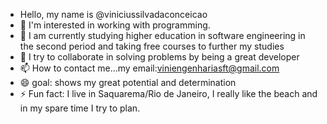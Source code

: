 - Hello, my name is @viniciussilvadaconceicao
- 👀 I'm interested in working with programming.
- 🌱 I am currently studying higher education in software engineering in the second period and taking free courses to further my studies
- 💞️ I try to collaborate in solving problems by being a great developer
- 📫 How to contact me...my email:viniengenhariasft@gmail.com
- 😄 goal: shows my great potential and determination
- ⚡ Fun fact: I live in Saquarema/Rio de Janeiro, I really like the beach and in my spare time I try to plan.

<!---
viniciussilvadaconceicao/viniciussilvadaconceicao is a ✨ special ✨ repository because its `README.md` (this file) appears on your GitHub profile.
You can click the Preview link to take a look at your changes.
--->
